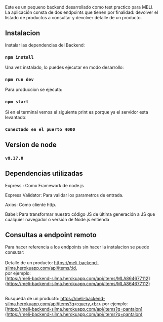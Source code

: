 Este es un pequeno backend desarrollado como test practico para MELI. <br>
La aplicación consta de dos endpoints que tienen por finalidad: devolver el listado de productos a consultar
y devolver detalle de un producto.

## Instalacion

Instalar las dependencias del Backend:
### `npm install`

Una vez instalado, lo puedes ejecutar en modo desarrollo:
### `npm run dev`

Para produccion se ejecuta:
### `npm start`

Si en el terminal vemos el siguiente print es porque ya el servidor esta levantado:
### `Conectado en el puerto 4000`

## Version de node
### `v8.17.0`


## Dependencias utilizadas

Express : Como Framework de node.js <br>

Express Validator: Para validar los parametros de entrada. <br>

Axios: Como cliente http.<br>
 
Babel: Para transformar nuestro código JS de última generación a JS que cualquier navegador o versión de Node.js entienda

## Consultas a endpoint remoto
Para hacer referencia a los endpoints sin hacer la instalacion se puede consutar: <br> <br>
Detalle de un producto: https://meli-backend-silma.herokuapp.com/api/items/:id, <br> 
por ejemplo: <br>
[https://meli-backend-silma.herokuapp.com/api/items/MLA864677112](https://meli-backend-silma.herokuapp.com/api/items/MLA864677112) <br> <br>

Busqueda de un producto: https://meli-backend-silma.herokuapp.com/api/items?q=:query,<br>
por ejemplo: <br>
[https://meli-backend-silma.herokuapp.com/api/items?q=pantalon](https://meli-backend-silma.herokuapp.com/api/items?q=pantalon)

